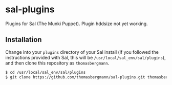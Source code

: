 sal-plugins
===========
Plugins for Sal (The Munki Puppet). Plugin hddsize not yet working.

## Installation

Change into your ``plugins`` directory of your Sal install (if you followed the instructions provided with Sal, this will be ``/usr/local/sal_env/sal/plugins``), and then clone this repository as ``thomasbergmann``.

``` bash
$ cd /usr/local/sal_env/sal/plugins
$ git clone https://github.com/thomasbergmann/sal-plugins.git thomasbergmann
```
